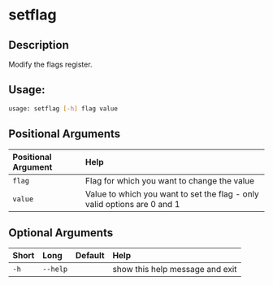 



# setflag

## Description


Modify the flags register.
## Usage:


```bash
usage: setflag [-h] flag value

```
## Positional Arguments

|Positional Argument|Help|
| :--- | :--- |
|`flag`|Flag for which you want to change the value|
|`value`|Value to which you want to set the flag - only valid options are 0 and 1|

## Optional Arguments

|Short|Long|Default|Help|
| :--- | :--- | :--- | :--- |
|`-h`|`--help`||show this help message and exit|
